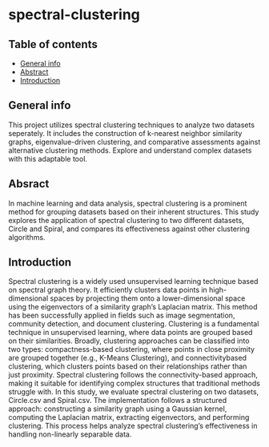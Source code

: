 # spectral-clustering

## Table of contents
* [General info](#general-info)
* [Abstract](#Abstract)
* [Introduction](#Introduction)
## General info
This project utilizes spectral clustering techniques to analyze two datasets seperately. It includes the construction of k-nearest neighbor similarity graphs, eigenvalue-driven clustering, and comparative assessments against alternative clustering methods. Explore and understand complex datasets with this adaptable tool.

##  Absract
In machine learning and data analysis, spectral clustering is a prominent method for grouping datasets based on their inherent structures.
This study explores the application of spectral clustering to two different
datasets, Circle and Spiral, and compares its effectiveness against other
clustering algorithms.

## Introduction
Spectral clustering is a widely used unsupervised learning technique based on
spectral graph theory. It efficiently clusters data points in high-dimensional
spaces by projecting them onto a lower-dimensional space using the eigenvectors of a similarity graph’s Laplacian matrix. This method has been successfully
applied in fields such as image segmentation, community detection, and document clustering.
Clustering is a fundamental technique in unsupervised learning, where data
points are grouped based on their similarities. Broadly, clustering approaches
can be classified into two types: compactness-based clustering, where points in
close proximity are grouped together (e.g., K-Means Clustering), and connectivitybased clustering, which clusters points based on their relationships rather than
just proximity. Spectral clustering follows the connectivity-based approach,
making it suitable for identifying complex structures that traditional methods
struggle with.
In this study, we evaluate spectral clustering on two datasets, Circle.csv and
Spiral.csv. The implementation follows a structured approach: constructing
a similarity graph using a Gaussian kernel, computing the Laplacian matrix,
extracting eigenvectors, and performing clustering. This process helps analyze
spectral clustering’s effectiveness in handling non-linearly separable data.

